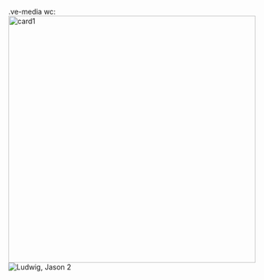 .ve-media wc:<img width="491" alt="card1" src="https://github.com/jdl328/essays/assets/135537206/498fbe83-aa2d-4790-a397-d1ab7501d4f9">
![Ludwig, Jason 2](https://github.com/jdl328/essays/assets/135537206/e9c9d0ff-fc3a-4b77-aa09-7a37bb351d58)
